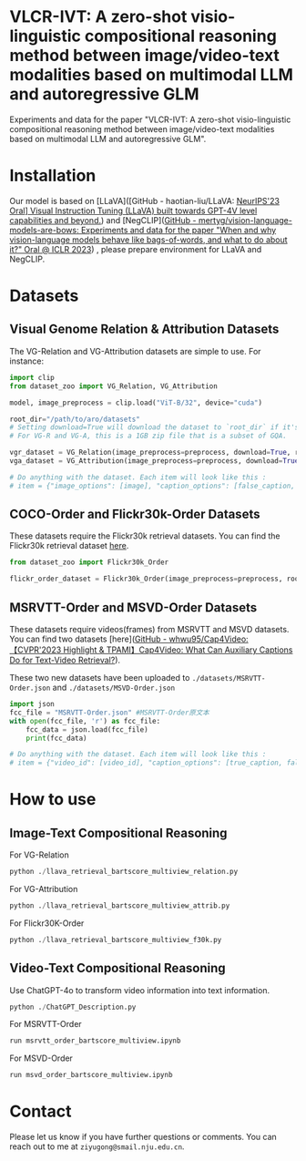 # VLCR-IVT: A zero-shot visio-linguistic compositional reasoning method between image/video-text modalities based on multimodal LLM and autoregressive GLM



Experiments and data for the paper "VLCR-IVT: A zero-shot visio-linguistic compositional reasoning method between image/video-text modalities based on multimodal LLM and autoregressive GLM". 



#  Installation

Our model is based on [LLaVA]([GitHub - haotian-liu/LLaVA: [NeurIPS'23 Oral\] Visual Instruction Tuning (LLaVA) built towards GPT-4V level capabilities and beyond.](https://github.com/haotian-liu/LLaVA)) and [NegCLIP]([GitHub - mertyg/vision-language-models-are-bows: Experiments and data for the paper "When and why vision-language models behave like bags-of-words, and what to do about it?" Oral @ ICLR 2023](https://github.com/mertyg/vision-language-models-are-bows)) , please prepare environment for LLaVA and NegCLIP.



#  Datasets

## Visual Genome Relation & Attribution Datasets
The VG-Relation and VG-Attribution datasets are simple to use. For instance:
```python
import clip
from dataset_zoo import VG_Relation, VG_Attribution

model, image_preprocess = clip.load("ViT-B/32", device="cuda")

root_dir="/path/to/aro/datasets"
# Setting download=True will download the dataset to `root_dir` if it's not already there. 
# For VG-R and VG-A, this is a 1GB zip file that is a subset of GQA.

vgr_dataset = VG_Relation(image_preprocess=preprocess, download=True, root_dir=root_dir)
vga_dataset = VG_Attribution(image_preprocess=preprocess, download=True, root_dir=root_dir)

# Do anything with the dataset. Each item will look like this : 
# item = {"image_options": [image], "caption_options": [false_caption, true_caption]}
```

## COCO-Order and Flickr30k-Order Datasets
These datasets require the Flickr30k retrieval datasets.  You can find the Flickr30k retrieval dataset [here](https://forms.illinois.edu/sec/229675).

```python
from dataset_zoo import Flickr30k_Order

flickr_order_dataset = Flickr30k_Order(image_preprocess=preprocess, root_dir=root_dir)
```

## MSRVTT-Order and MSVD-Order Datasets

These datasets require videos(frames) from MSRVTT and MSVD datasets.  You can find two datasets [here]([GitHub - whwu95/Cap4Video: 【CVPR'2023 Highlight & TPAMI】Cap4Video: What Can Auxiliary Captions Do for Text-Video Retrieval?](https://github.com/whwu95/Cap4Video)).

These two new datasets have been uploaded to `./datasets/MSRVTT-Order.json` and `./datasets/MSVD-Order.json`

```python
import json
fcc_file = "MSRVTT-Order.json" #MSRVTT-Order原文本
with open(fcc_file, 'r') as fcc_file:
    fcc_data = json.load(fcc_file)
    print(fcc_data)

# Do anything with the dataset. Each item will look like this : 
# item = {"video_id": [video_id], "caption_options": [true_caption, false_caption 1, false_caption 2, false_caption 3, false_caption 4]}
```



# How to use

## Image-Text Compositional Reasoning 

For VG-Relation

```python
python ./llava_retrieval_bartscore_multiview_relation.py
```

For VG-Attribution

```python
python ./llava_retrieval_bartscore_multiview_attrib.py
```

For Flickr30K-Order

```python
python ./llava_retrieval_bartscore_multiview_f30k.py
```



## Video-Text Compositional Reasoning 

Use ChatGPT-4o to transform video information into text information. 

```python
python ./ChatGPT_Description.py
```

For MSRVTT-Order

```python
run msrvtt_order_bartscore_multiview.ipynb
```

For MSVD-Order

```python
run msvd_order_bartscore_multiview.ipynb
```



# Contact 

Please let us know if you have further questions or comments. You can reach out to me at `ziyugong@smail.nju.edu.cn`. 

